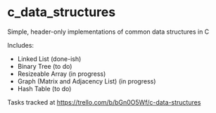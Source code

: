 # c_data_structures
Simple, header-only implementations of common data structures in C

Includes:
* Linked List (done-ish)
* Binary Tree (to do)
* Resizeable Array (in progress)
* Graph (Matrix and Adjacency List) (in progress)
* Hash Table (to do)

Tasks tracked at https://trello.com/b/bGn0O5Wf/c-data-structures
